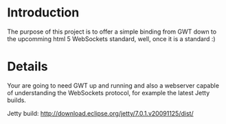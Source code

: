 # Introduction #

The purpose of this project is to offer a simple binding from GWT down to the upcomming html 5 WebSockets standard, well, once it is a standard :)


# Details #

Your are going to need GWT up and running and also a webserver capable of understanding the WebSockets protocol, for example the latest Jetty builds.

Jetty build:
http://download.eclipse.org/jetty/7.0.1.v20091125/dist/